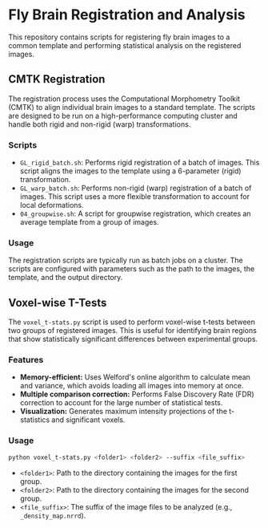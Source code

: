 # Fly Brain Registration and Analysis

This repository contains scripts for registering fly brain images to a common template and performing statistical analysis on the registered images.

## CMTK Registration

The registration process uses the Computational Morphometry Toolkit (CMTK) to align individual brain images to a standard template. The scripts are designed to be run on a high-performance computing cluster and handle both rigid and non-rigid (warp) transformations.

### Scripts

*   `GL_rigid_batch.sh`: Performs rigid registration of a batch of images. This script aligns the images to the template using a 6-parameter (rigid) transformation.
*   `GL_warp_batch.sh`: Performs non-rigid (warp) registration of a batch of images. This script uses a more flexible transformation to account for local deformations.
*   `04_groupwise.sh`: A script for groupwise registration, which creates an average template from a group of images.

### Usage

The registration scripts are typically run as batch jobs on a cluster. The scripts are configured with parameters such as the path to the images, the template, and the output directory.

## Voxel-wise T-Tests

The `voxel_t-stats.py` script is used to perform voxel-wise t-tests between two groups of registered images. This is useful for identifying brain regions that show statistically significant differences between experimental groups.

### Features

*   **Memory-efficient:** Uses Welford's online algorithm to calculate mean and variance, which avoids loading all images into memory at once.
*   **Multiple comparison correction:**  Performs False Discovery Rate (FDR) correction to account for the large number of statistical tests.
*   **Visualization:** Generates maximum intensity projections of the t-statistics and significant voxels.

### Usage

```bash
python voxel_t-stats.py <folder1> <folder2> --suffix <file_suffix>
```

*   `<folder1>`: Path to the directory containing the images for the first group.
*   `<folder2>`: Path to the directory containing the images for the second group.
*   `<file_suffix>`: The suffix of the image files to be analyzed (e.g., `_density_map.nrrd`).
